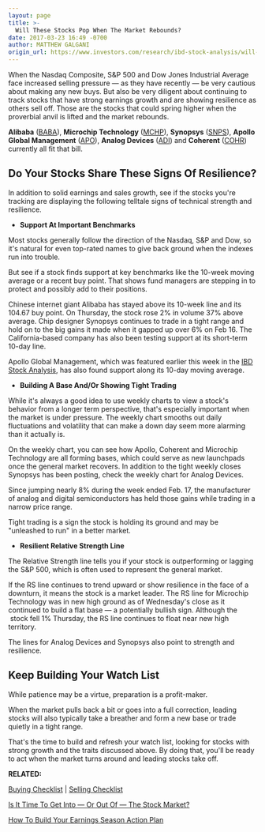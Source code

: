 ```yaml
---
layout: page
title: >-
  Will These Stocks Pop When The Market Rebounds?
date: 2017-03-23 16:49 -0700
author: MATTHEW GALGANI
origin_url: https://www.investors.com/research/ibd-stock-analysis/will-these-stocks-pop-when-the-market-rebounds-baba-apo-adi-mchp-cohr-snps/
---
```












 
 
 When the Nasdaq Composite, S&P 500 and Dow Jones Industrial Average face increased selling pressure — as they have recently — be very cautious about making any new buys.
But also be very diligent about continuing to track stocks that have strong earnings growth and are showing resilience as others sell off. Those are the stocks that could spring higher when the proverbial anvil is lifted and the market rebounds.


**Alibaba** ([BABA](https://research.investors.com/quote.aspx?symbol=BABA)), **Microchip Technology** ([MCHP](https://research.investors.com/quote.aspx?symbol=MCHP)), **Synopsys** ([SNPS](https://research.investors.com/quote.aspx?symbol=SNPS)), **Apollo Global Management** ([APO](https://research.investors.com/quote.aspx?symbol=APO)), **Analog Devices** ([ADI](https://research.investors.com/quote.aspx?symbol=ADI)) and **Coherent** ([COHR](https://research.investors.com/quote.aspx?symbol=COHR)) currently all fit that bill.


Do Your Stocks Share These Signs Of Resilience?
-----------------------------------------------


In addition to solid earnings and sales growth, see if the stocks you're tracking are displaying the following telltale signs of technical strength and resilience.


* **Support At Important Benchmarks**


Most stocks generally follow the direction of the Nasdaq, S&P and Dow, so it's natural for even top-rated names to give back ground when the indexes run into trouble.


But see if a stock finds support at key benchmarks like the 10-week moving average or a recent buy point. That shows fund managers are stepping in to protect and possibly add to their positions.


 Chinese internet giant Alibaba has stayed above its 10-week line and its 104.67 buy point. On Thursday, the stock rose 2% in volume 37% above average.
Chip designer Synopsys continues to trade in a tight range and hold on to the big gains it made when it gapped up over 6% on Feb 16. The California-based company has also been testing support at its short-term 10-day line.


Apollo Global Management, which was featured earlier this week in the [IBD Stock Analysis](https://www.investors.com/research/ibd-stock-analysis/stock-with-1534-earnings-growth-and-6-dividend-nears-breakout/), has also found support along its 10-day moving average.


* **Building A Base And/Or Showing Tight Trading**


While it's always a good idea to use weekly charts to view a stock's behavior from a longer term perspective, that's especially important when the market is under pressure. The weekly chart smooths out daily fluctuations and volatility that can make a down day seem more alarming than it actually is.


 On the weekly chart, you can see how Apollo, Coherent and Microchip Technology are all forming bases, which could serve as new launchpads once the general market recovers.
In addition to the tight weekly closes Synopsys has been posting, check the weekly chart for Analog Devices.


Since jumping nearly 8% during the week ended Feb. 17, the manufacturer of analog and digital semiconductors has held those gains while trading in a narrow price range.


Tight trading is a sign the stock is holding its ground and may be "unleashed to run" in a better market.


* **Resilient Relative Strength Line**


The Relative Strength line tells you if your stock is outperforming or lagging the S&P 500, which is often used to represent the general market.


 If the RS line continues to trend upward or show resilience in the face of a downturn, it means the stock is a market leader.
The RS line for Microchip Technology was in new high ground as of Wednesday's close as it continued to build a flat base — a potentially bullish sign. Although the  stock fell 1% Thursday, the RS line continues to float near new high territory.


The lines for Analog Devices and Synopsys also point to strength and resilience.


Keep Building Your Watch List
-----------------------------


While patience may be a virtue, preparation is a profit-maker.


When the market pulls back a bit or goes into a full correction, leading stocks will also typically take a breather and form a new base or trade quietly in a tight range.


That's the time to build and refresh your watch list, looking for stocks with strong growth and the traits discussed above. By doing that, you'll be ready to act when the market turns around and leading stocks take off.


**RELATED:**


[Buying Checklist](http://myibd.investors.com/images/editimg/ibded/GettingStarted_BuyingChecklist.pdf) | [Selling Checklist](https://www.investors.com/wp-content/uploads/2016/05/GettingStarted_SellingChecklist.pdf)


[Is It Time To Get Into — Or Out Of — The Stock Market?](https://www.investors.com/ibd-videos/?cvid=449875)


[How To Build Your Earnings Season Action Plan](https://www.investors.com/ibd-videos/?cvid=449433)


 




